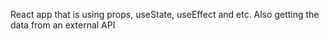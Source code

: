 React app that is using props, useState, useEffect and etc. Also getting the data from an external API
